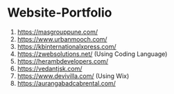 # Website-Portfolio
1. https://masgrouppune.com/
2. https://www.urbanmooch.com/
3. https://kbinternationalxpress.com/
4. https://zwebsolutions.net/ (Using Coding Language)
5. https://herambdevelopers.com/
6. https://vedantjsk.com/
7. https://www.devivilla.com/ (Using Wix)
8. https://aurangabadcabrental.com/
